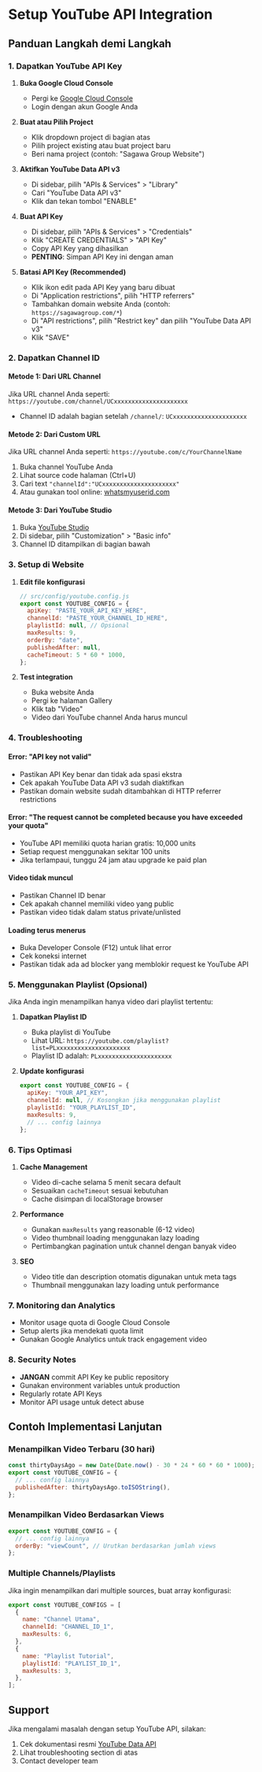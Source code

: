 # Setup YouTube API Integration

## Panduan Langkah demi Langkah

### 1. Dapatkan YouTube API Key

1. **Buka Google Cloud Console**
   - Pergi ke [Google Cloud Console](https://console.cloud.google.com/)
   - Login dengan akun Google Anda

2. **Buat atau Pilih Project**
   - Klik dropdown project di bagian atas
   - Pilih project existing atau buat project baru
   - Beri nama project (contoh: "Sagawa Group Website")

3. **Aktifkan YouTube Data API v3**
   - Di sidebar, pilih "APIs & Services" > "Library"
   - Cari "YouTube Data API v3"
   - Klik dan tekan tombol "ENABLE"

4. **Buat API Key**
   - Di sidebar, pilih "APIs & Services" > "Credentials"
   - Klik "CREATE CREDENTIALS" > "API Key"
   - Copy API Key yang dihasilkan
   - **PENTING**: Simpan API Key ini dengan aman

5. **Batasi API Key (Recommended)**
   - Klik ikon edit pada API Key yang baru dibuat
   - Di "Application restrictions", pilih "HTTP referrers"
   - Tambahkan domain website Anda (contoh: `https://sagawagroup.com/*`)
   - Di "API restrictions", pilih "Restrict key" dan pilih "YouTube Data API v3"
   - Klik "SAVE"

### 2. Dapatkan Channel ID

#### Metode 1: Dari URL Channel

Jika URL channel Anda seperti: `https://youtube.com/channel/UCxxxxxxxxxxxxxxxxxxxxx`

- Channel ID adalah bagian setelah `/channel/`: `UCxxxxxxxxxxxxxxxxxxxxx`

#### Metode 2: Dari Custom URL

Jika URL channel Anda seperti: `https://youtube.com/c/YourChannelName`

1. Buka channel YouTube Anda
2. Lihat source code halaman (Ctrl+U)
3. Cari text `"channelId":"UCxxxxxxxxxxxxxxxxxxxxx"`
4. Atau gunakan tool online: [whatsmyuserid.com](https://www.whatsmyuserid.com/)

#### Metode 3: Dari YouTube Studio

1. Buka [YouTube Studio](https://studio.youtube.com/)
2. Di sidebar, pilih "Customization" > "Basic info"
3. Channel ID ditampilkan di bagian bawah

### 3. Setup di Website

1. **Edit file konfigurasi**

   ```javascript
   // src/config/youtube.config.js
   export const YOUTUBE_CONFIG = {
     apiKey: "PASTE_YOUR_API_KEY_HERE",
     channelId: "PASTE_YOUR_CHANNEL_ID_HERE",
     playlistId: null, // Opsional
     maxResults: 9,
     orderBy: "date",
     publishedAfter: null,
     cacheTimeout: 5 * 60 * 1000,
   };
   ```

2. **Test integration**
   - Buka website Anda
   - Pergi ke halaman Gallery
   - Klik tab "Video"
   - Video dari YouTube channel Anda harus muncul

### 4. Troubleshooting

#### Error: "API key not valid"

- Pastikan API Key benar dan tidak ada spasi ekstra
- Cek apakah YouTube Data API v3 sudah diaktifkan
- Pastikan domain website sudah ditambahkan di HTTP referrer restrictions

#### Error: "The request cannot be completed because you have exceeded your quota"

- YouTube API memiliki quota harian gratis: 10,000 units
- Setiap request menggunakan sekitar 100 units
- Jika terlampaui, tunggu 24 jam atau upgrade ke paid plan

#### Video tidak muncul

- Pastikan Channel ID benar
- Cek apakah channel memiliki video yang public
- Pastikan video tidak dalam status private/unlisted

#### Loading terus menerus

- Buka Developer Console (F12) untuk lihat error
- Cek koneksi internet
- Pastikan tidak ada ad blocker yang memblokir request ke YouTube API

### 5. Menggunakan Playlist (Opsional)

Jika Anda ingin menampilkan hanya video dari playlist tertentu:

1. **Dapatkan Playlist ID**
   - Buka playlist di YouTube
   - Lihat URL: `https://youtube.com/playlist?list=PLxxxxxxxxxxxxxxxxxxxxx`
   - Playlist ID adalah: `PLxxxxxxxxxxxxxxxxxxxxx`

2. **Update konfigurasi**
   ```javascript
   export const YOUTUBE_CONFIG = {
     apiKey: "YOUR_API_KEY",
     channelId: null, // Kosongkan jika menggunakan playlist
     playlistId: "YOUR_PLAYLIST_ID",
     maxResults: 9,
     // ... config lainnya
   };
   ```

### 6. Tips Optimasi

1. **Cache Management**
   - Video di-cache selama 5 menit secara default
   - Sesuaikan `cacheTimeout` sesuai kebutuhan
   - Cache disimpan di localStorage browser

2. **Performance**
   - Gunakan `maxResults` yang reasonable (6-12 video)
   - Video thumbnail loading menggunakan lazy loading
   - Pertimbangkan pagination untuk channel dengan banyak video

3. **SEO**
   - Video title dan description otomatis digunakan untuk meta tags
   - Thumbnail menggunakan lazy loading untuk performance

### 7. Monitoring dan Analytics

- Monitor usage quota di Google Cloud Console
- Setup alerts jika mendekati quota limit
- Gunakan Google Analytics untuk track engagement video

### 8. Security Notes

- **JANGAN** commit API Key ke public repository
- Gunakan environment variables untuk production
- Regularly rotate API Keys
- Monitor API usage untuk detect abuse

## Contoh Implementasi Lanjutan

### Menampilkan Video Terbaru (30 hari)

```javascript
const thirtyDaysAgo = new Date(Date.now() - 30 * 24 * 60 * 60 * 1000);
export const YOUTUBE_CONFIG = {
  // ... config lainnya
  publishedAfter: thirtyDaysAgo.toISOString(),
};
```

### Menampilkan Video Berdasarkan Views

```javascript
export const YOUTUBE_CONFIG = {
  // ... config lainnya
  orderBy: "viewCount", // Urutkan berdasarkan jumlah views
};
```

### Multiple Channels/Playlists

Jika ingin menampilkan dari multiple sources, buat array konfigurasi:

```javascript
export const YOUTUBE_CONFIGS = [
  {
    name: "Channel Utama",
    channelId: "CHANNEL_ID_1",
    maxResults: 6,
  },
  {
    name: "Playlist Tutorial",
    playlistId: "PLAYLIST_ID_1",
    maxResults: 3,
  },
];
```

## Support

Jika mengalami masalah dengan setup YouTube API, silakan:

1. Cek dokumentasi resmi [YouTube Data API](https://developers.google.com/youtube/v3)
2. Lihat troubleshooting section di atas
3. Contact developer team
